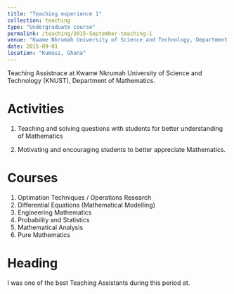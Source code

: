 ```yaml
---
title: "Teaching experience 1"
collection: teaching
type: "Undergraduate course"
permalink: /teaching/2015-September-teaching-1
venue: "Kwame Nkrumah University of Science and Technology, Department of Mathematics"
date: 2015-09-01
location: "Kumasi, Ghana"
---
```


Teaching Assistnace at Kwame Nkrumah University of Science and Technology (KNUST), Department of Mathematics.

Activities
======
1. Teaching and solving questions with students for better understanding of
Mathematics

2. Motivating and encouraging students to better appreciate Mathematics.

Courses
======
1. Optimation Techniques / Operations Research
2. Differential Equations (Mathematical Modelling)
3. Engineering Mathematics
4. Probability and Statistics
5. Mathematical Analysis
6. Pure Mathematics
 

Heading 
======
I was one of the best Teaching Assistants during this period at.

